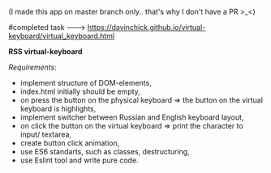 (I made this app on master branch only.. that's why I don't have a PR >_<)

#completed task ---> 
https://davinchick.github.io/virtual-keyboard/virtual_keyboard.html

**RSS virtual-keyboard**

*Requirements:*
- implement structure of DOM-elements,
- index.html initially should be empty,
- on press the button on the physical keyboard => the button on the virtual keyboard is highlights,
- implement switcher between Russian and English keyboard layout,
- on click the button on the virtual keyboard => print the character to input/ textarea,
- create button click animation,
- use ES6 standarts, such as classes, destructuring, 
- use Eslint tool and write pure code.
